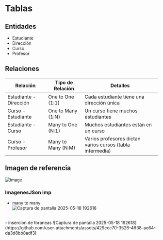 # Tablas

## Entidades
- Estudiante  
- Dirección  
- Curso  
- Profesor  

## Relaciones

| Relación              | Tipo de Relación    | Detalles                                               |
|-----------------------|---------------------|--------------------------------------------------------|
| Estudiante - Dirección| One to One (1:1)    | Cada estudiante tiene una dirección única             |
| Curso - Estudiante    | One to Many (1:N)   | Un curso tiene muchos estudiantes                     |
| Estudiante - Curso    | Many to One (N:1)   | Muchos estudiantes están en un curso                  |
| Curso - Profesor      | Many to Many (N:M)  | Varios profesores dictan varios cursos (tabla intermedia) |
## Imagen de referencia
![image](https://github.com/user-attachments/assets/2bf276bb-2eb7-4f44-920e-00dcdd9c0b34)
### ImagenesJSon imp  
- many to many  
![Captura de pantalla 2025-05-18 192618](https://github.com/user-attachments/assets/30932d4a-a331-4f3f-ac3f-8583b458967f)  
<br>  
- insercion de foraneas  
![Captura de pantalla 2025-05-18 192618](https://github.com/user-attachments/assets/429ccc70-3526-4638-ae64-da3d8bb8adf3)

